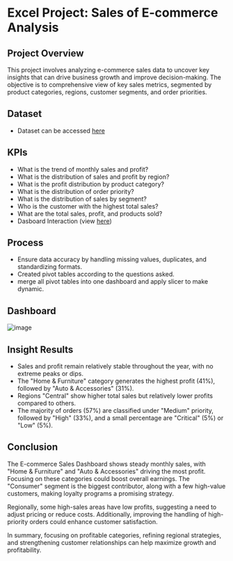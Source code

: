 # Excel Project: Sales of E-commerce Analysis

## Project Overview
This project involves analyzing e-commerce sales data to uncover key insights that can drive business growth and improve decision-making. The objective is to comprehensive view of key sales metrics, segmented by product categories, regions, customer segments, and order priorities.

## Dataset
- Dataset can be accessed [here](https://github.com/Najmudin05/data-analysis-project-excel/blob/main/Dataset%20-%20Sales%20of%20Ecommerce.xlsx)

## KPIs
- What is the trend of monthly sales and profit?
- What is the distribution of sales and profit by region?
- What is the profit distribution by product category?
- What is the distribution of order priority?
- What is the distribution of sales by segment?
- Who is the customer with the highest total sales?
- What are the total sales, profit, and products sold?
- Dasboard Interaction (view [here](https://github.com/Najmudin05/project-dashboard/blob/main/excel/Dashboard-Sales%20of%20Ecommerce.jpg))

## Process
- Ensure data accuracy by handling missing values, duplicates, and standardizing formats.
- Created pivot tables according to the questions asked.
- merge all pivot tables into one dashboard and apply slicer to make dynamic.

## Dashboard
![image](https://github.com/user-attachments/assets/7a8c2181-4046-40a8-9694-71ad770457a8)

## Insight Results
- Sales and profit remain relatively stable throughout the year, with no extreme peaks or dips.
- The "Home & Furniture" category generates the highest profit (41%), followed by "Auto & Accessories" (31%). 
- Regions "Central" show higher total sales but relatively lower profits compared to others.
- The majority of orders (57%) are classified under "Medium" priority, followed by "High" (33%), and a small percentage are "Critical" (5%) or "Low" (5%).

## Conclusion
The E-commerce Sales Dashboard shows steady monthly sales, with "Home & Furniture" and "Auto & Accessories" driving the most profit. Focusing on these categories could boost overall earnings. The "Consumer" segment is the biggest contributor, along with a few high-value customers, making loyalty programs a promising strategy.

Regionally, some high-sales areas have low profits, suggesting a need to adjust pricing or reduce costs. Additionally, improving the handling of high-priority orders could enhance customer satisfaction.

In summary, focusing on profitable categories, refining regional strategies, and strengthening customer relationships can help maximize growth and profitability.
